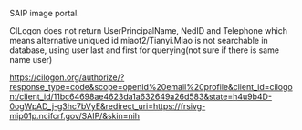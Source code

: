 SAIP image portal.

CILogon does not return UserPrincipalName, NedID and Telephone which means alternative uniqued id miaot2/Tianyi.Miao is not searchable in database, using user last and first for querying(not sure if there is same name user)


https://cilogon.org/authorize/?response_type=code&scope=openid%20email%20profile&client_id=cilogon:/client_id/11bc64698ae4623da1a632649a26d583&state=h4u9b4D-0ogWpAD_j-g3hc7bVyE&redirect_uri=https://frsivg-mip01p.ncifcrf.gov/SAIP/&skin=nih
